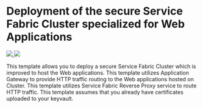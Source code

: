 # Deployment of the secure Service Fabric Cluster specialized for Web Applications

<a href="https://portal.azure.com/#create/Microsoft.Template/uri/https%3A%2F%2Fraw.githubusercontent.com%2Fstas-sultanov%2FAzure-Templates%2Fmaster%2Fservice-fabric-cluster-web%2Fazuredeploy.json" target="_blank">
    <img src="http://azuredeploy.net/deploybutton.png"/>
</a>
<a href="http://armviz.io/#/?load=https%3A%2F%2Fraw.githubusercontent.com%2Fstas-sultanov%2FAzure-Templates%2Fmaster%2Fservice-fabric-cluster-web%2Fazuredeploy.json" target="_blank">
    <img src="http://armviz.io/visualizebutton.png"/>
</a>

This template allows you to deploy a secure Service Fabric Cluster which is improved to host the Web applications.
This template utilizes Application Gateway to provide HTTP traffic routing to the Web applications hosted on Cluster.
This template utilizes Service Fabric Reverse Proxy service to route HTTP traffic.
This template assumes that you already have certificates uploaded to your keyvault.

